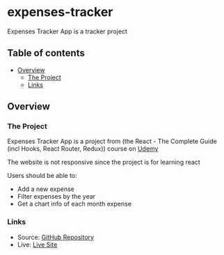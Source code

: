 # expenses-tracker

Expenses Tracker App is a tracker project

## Table of contents

- [Overview](#overview)
  - [The Project](#the-project)
  - [Links](#links)

## Overview

### The Project

Expenses Tracker App is a project from (the React - The Complete Guide (incl Hooks, React Router, Redux)) course on [Udemy](https://www.udemy.com/course/react-the-complete-guide-incl-redux)

The website is not responsive since the project is for learning react

Users should be able to:

- Add a new expense
- Filter expenses by the year
- Get a chart info of each month expense


### Links

- Source: [GitHub Repository](https://github.com/RedouaneAjgagal/expense-tracker)
- Live: [Live Site](https://redouaneajgagal.netlify.app)
